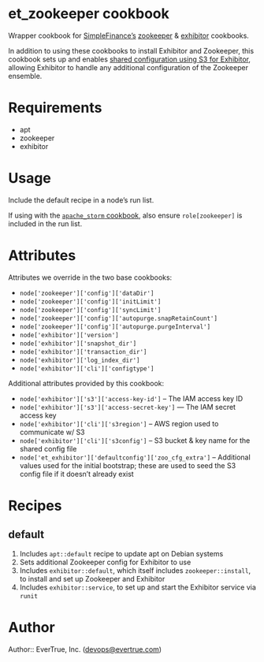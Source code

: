 # et_zookeeper cookbook

Wrapper cookbook for [SimpleFinance’s](https://github.com/SimpleFinance)
[zookeeper](https://github.com/SimpleFinance/chef-zookeeper) & [exhibitor](https://github.com/SimpleFinance/chef-exhibitor) cookbooks.

In addition to using these cookbooks to install Exhibitor and
Zookeeper, this cookbook sets up and enables [shared configuration using S3
for Exhibitor](https://github.com/Netflix/exhibitor/wiki/Shared-Configuration),
allowing Exhibitor to handle any additional configuration of the Zookeeper
ensemble.

# Requirements

* apt
* zookeeper
* exhibitor

# Usage

Include the default recipe in a node’s run list.

If using with the [`apache_storm` cookbook](https://github.com/evertrue/apache_storm-cookbook), also ensure `role[zookeeper]` is included in the run list.

# Attributes

Attributes we override in the two base cookbooks:

* `node['zookeeper']['config']['dataDir']`
* `node['zookeeper']['config']['initLimit']`
* `node['zookeeper']['config']['syncLimit']`
* `node['zookeeper']['config']['autopurge.snapRetainCount']`
* `node['zookeeper']['config']['autopurge.purgeInterval']`
* `node['exhibitor']['version']`
* `node['exhibitor']['snapshot_dir']`
* `node['exhibitor']['transaction_dir']`
* `node['exhibitor']['log_index_dir']`
* `node['exhibitor']['cli']['configtype']`

Additional attributes provided by this cookbook:

* `node['exhibitor']['s3']['access-key-id']` – The IAM access key ID
* `node['exhibitor']['s3']['access-secret-key']` — The IAM secret access key
* `node['exhibitor']['cli']['s3region']` – AWS region used to communicate w/ S3
* `node['exhibitor']['cli']['s3config']` – S3 bucket & key name for the shared config file
* `node['et_exhibitor']['defaultconfig']['zoo_cfg_extra']` – Additional values used for the initial bootstrap; these are used to seed the S3 config file if it doesn’t already exist

# Recipes

## default

1. Includes `apt::default` recipe to update apt on Debian systems
2. Sets additional Zookeeper config for Exhibitor to use
3. Includes `exhibitor::default`, which itself includes `zookeeper::install`, to install and set up Zookeeper and Exhibitor
4. Includes `exhibitor::service`, to set up and start the Exhibitor service via `runit`

# Author

Author:: EverTrue, Inc. (<devops@evertrue.com>)
